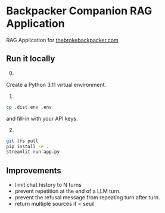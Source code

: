 # Backpacker Companion RAG Application

RAG Application for [thebrokebackpacker.com](https://thebrokebackpacker.com)

## Run it locally

0. 

Create a Python 3.11 virtual environment.

1. 

```sh
cp .dist.env .env
```

and fill-in with your API keys.

2. 

```sh
git lfs pull
pip install -e .
streamlit run app.py
```

## Improvements

- limit chat history to N turns
- prevent repetition at the end of a LLM turn.
- prevent the refusal message from repeating turn after turn.
- return multiple sources if < seuil 